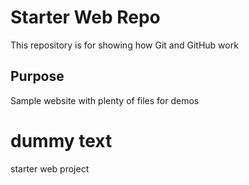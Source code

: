 # Starter Web Repo

This repository is for showing how Git and GitHub work

## Purpose

Sample website with plenty of files for demos

# dummy text

starter web project